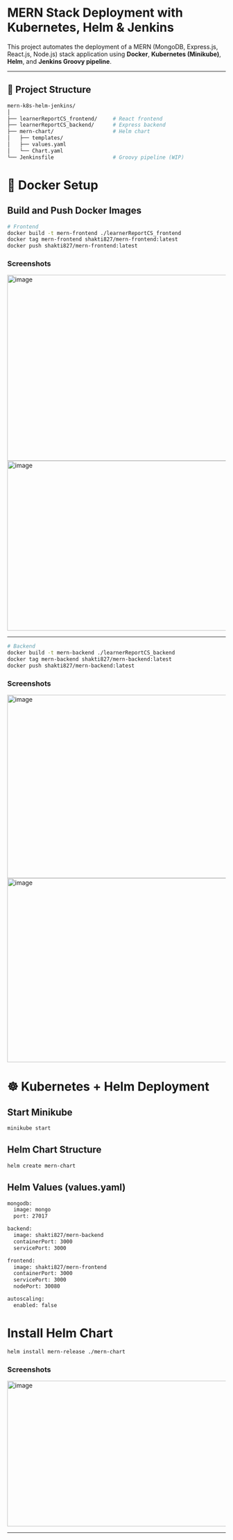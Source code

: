 # MERN Stack Deployment with Kubernetes, Helm & Jenkins

This project automates the deployment of a MERN (MongoDB, Express.js, React.js, Node.js) stack application using **Docker**, **Kubernetes (Minikube)**, **Helm**, and **Jenkins Groovy pipeline**.

---

## 📁 Project Structure

```bash
mern-k8s-helm-jenkins/
│
├── learnerReportCS_frontend/     # React frontend
├── learnerReportCS_backend/      # Express backend
├── mern-chart/                   # Helm chart
│   ├── templates/
│   ├── values.yaml
│   └── Chart.yaml
└── Jenkinsfile                   # Groovy pipeline (WIP)
```

# 🐳 Docker Setup
## Build and Push Docker Images
```bash
# Frontend
docker build -t mern-frontend ./learnerReportCS_frontend
docker tag mern-frontend shakti827/mern-frontend:latest
docker push shakti827/mern-frontend:latest
```
### Screenshots
<img width="1048" height="429" alt="image" src="https://github.com/user-attachments/assets/fa057c5f-4ef2-4386-98db-3b474533b635" />
<img width="976" height="392" alt="image" src="https://github.com/user-attachments/assets/e047cd0c-4f64-4e95-9843-c7834bff8bb4" />


---

```bash
# Backend
docker build -t mern-backend ./learnerReportCS_backend
docker tag mern-backend shakti827/mern-backend:latest
docker push shakti827/mern-backend:latest
```
### Screenshots
<img width="1075" height="423" alt="image" src="https://github.com/user-attachments/assets/3cfcde3f-dd5a-4f1e-b0e6-dbeda4491b26" />
<img width="952" height="425" alt="image" src="https://github.com/user-attachments/assets/5d93752d-f087-4a47-9d9e-cd7e831b17ec" />

# ☸️ Kubernetes + Helm Deployment
## Start Minikube
```bash
minikube start
```
## Helm Chart Structure
```bash
helm create mern-chart
```

## Helm Values (values.yaml)
```bash
mongodb:
  image: mongo
  port: 27017

backend:
  image: shakti827/mern-backend
  containerPort: 3000
  servicePort: 3000

frontend:
  image: shakti827/mern-frontend
  containerPort: 3000
  servicePort: 3000
  nodePort: 30080

autoscaling:
  enabled: false

```

# Install Helm Chart
```bash
helm install mern-release ./mern-chart
```

### Screenshots
<img width="1512" height="336" alt="image" src="https://github.com/user-attachments/assets/30dcf939-c905-4d2c-8a0f-4932656b17ac" />

---
